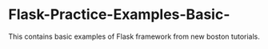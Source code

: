 # Flask-Practice-Examples-Basic-
This contains basic examples of Flask framework from new boston tutorials.
